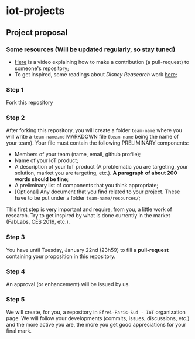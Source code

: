 # iot-projects

## Project proposal

### Some resources (Will be updated regularly, so stay tuned) 
* [Here](https://www.youtube.com/watch?v=yr6IzOGoMsQ) is a video explaining how to make a contribution (a pull-request) to someone's repository;
* To get inspired, some readings about *Disney Reasearch* work [here](https://www.disneyresearch.com/publication/designing-groundless-body-channel-communication-systems/);

### Step 1
Fork this repository

### Step 2
After forking this repository, you will create a folder `team-name` where you will write a `team-name.md` MARKDOWN file (`team-name` being the name of your team).
Your file must contain the following PRELIMINARY components:
* Members of your team (name, email, github profile);
* Name of your IoT product;
* A description of your IoT product (A problematic you are targeting, your solution, market you are targeting, etc.). **A paragraph of about 200 words should be fine**;
* A preliminary list of components that you think appropriate;
* [Optional] Any document that you find related to your project. These have to be put under a folder `team-name/resources/`;

This first step is very important and require, from you, a little work of research. Try to get inspired by what is done currently in the market (FabLabs, CES 2019, etc.).

### Step 3
You have until Tuesday, January 22nd (23h59) to fill a **pull-request** containing your proposition in this repository.

### Step 4
An approval (or enhancement) will be issued by us.

### Step 5
We will create, for you, a repository in `Efrei-Paris-Sud - IoT` organization page.
We will follow your developments (commits, issues, discussions, etc.) and the more active you are, the more you get good appreciations for your final mark.
